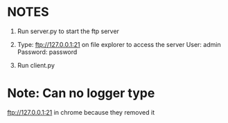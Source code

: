 
# NOTES
1. Run server.py to start the ftp server

2. Type: ftp://127.0.0.1:21 on file explorer to access the server
User: admin
Password: password

3. Run client.py

# Note: Can no logger type
ftp://127.0.0.1:21 in chrome because they removed it


